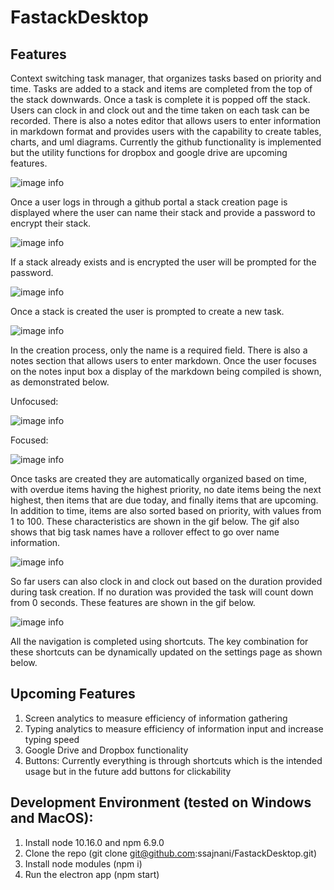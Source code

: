 # FastackDesktop

## Features

Context switching task manager, that organizes tasks based on priority and time. Tasks are added to a stack and items are completed from the top of the stack downwards. Once a task is complete it is popped off the stack. Users can clock in and clock out and the time taken on each task can be recorded. There is also a notes editor that allows users to enter information in markdown format and provides users with the capability to create tables, charts, and uml diagrams. Currently the github functionality is implemented but the utility functions for dropbox and google drive are upcoming features. 

![image info](https://raw.githubusercontent.com/ssajnani/FastackDesktop/master/demo/fastack_main.PNG)

Once a user logs in through a github portal a stack creation page is displayed where the user can name their stack and provide a password to encrypt their stack.

![image info](https://raw.githubusercontent.com/ssajnani/FastackDesktop/master/demo/stack_creation.PNG)

If a stack already exists and is encrypted the user will be prompted for the password.

![image info](https://raw.githubusercontent.com/ssajnani/FastackDesktop/master/demo/enter_password.PNG)

Once a stack is created the user is prompted to create a new task.

![image info](https://raw.githubusercontent.com/ssajnani/FastackDesktop/master/demo/new_task.PNG)

In the creation process, only the name is a required field. There is also a notes section that allows users to enter markdown. Once the user focuses on the notes input box a display of the markdown being compiled is shown, as demonstrated below.

Unfocused:

![image info](https://raw.githubusercontent.com/ssajnani/FastackDesktop/master/demo/notes_closed.PNG)

Focused:

![image info](https://raw.githubusercontent.com/ssajnani/FastackDesktop/master/demo/notes_open.PNG)

Once tasks are created they are automatically organized based on time, with overdue items having the highest priority, no date items being the next highest, then items that are due today, and finally items that are upcoming. In addition to time, items are also sorted based on priority, with values from 1 to 100. These characteristics are shown in the gif below. The gif also shows that big task names have a rollover effect to go over name information.

![image info](https://raw.githubusercontent.com/ssajnani/FastackDesktop/master/demo/fastack_rollover.gif)

So far users can also clock in and clock out based on the duration provided during task creation. If no duration was provided the task will count down from 0 seconds. These features are shown in the gif below.

![image info](https://raw.githubusercontent.com/ssajnani/FastackDesktop/master/demo/clockin_clockout.gif)

All the navigation is completed using shortcuts. The key combination for these shortcuts can be dynamically updated on the settings page as shown below.

## Upcoming Features

1) Screen analytics to measure efficiency of information gathering
2) Typing analytics to measure efficiency of information input and increase typing speed
3) Google Drive and Dropbox functionality
4) Buttons: Currently everything is through shortcuts which is the intended usage but in the future add buttons for clickability

## Development Environment (tested on Windows and MacOS):

1) Install node 10.16.0 and npm 6.9.0
2) Clone the repo (git clone git@github.com:ssajnani/FastackDesktop.git)
3) Install node modules (npm i)
4) Run the electron app (npm start)
